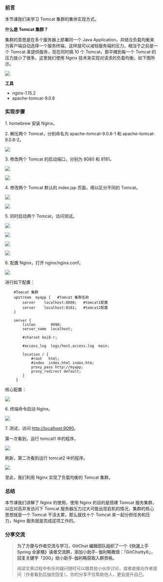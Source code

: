 ### 前言

本节课我们来学习 Tomcat 集群的集体实现方式。

**什么是 Tomcat 集群？**

集群的意思是在多个服务器上部署同一个 Java
Application，并结合负载均衡来为客户端自动选择一个服务终端，这样就可以减轻服务端的压力，相当于之前是一个 Tomcat 来提供服务，现在同时搞
10 个 Tomcat，那平摊到每一个 Tomcat 的压力就小了很多。这里我们使用 Nginx 技术来实现对请求的负载均衡，如下图所示。

![](https://images.gitbook.cn/963fb740-9a1c-11e8-8334-9bfa28241acd)

**工具**

  * nginx-1.15.2
  * apache-tomcat-9.0.8

### 实现步骤

1\. homebrew 安装 Nginx。

2\. 解压两个 Tomcat，分别命名为 apache-tomcat-9.0.8-1 和 apache-tomcat-9.0.8-2。

![](https://images.gitbook.cn/a47cede0-9a1d-11e8-bd2f-43e393597943)

3\. 修改两个 Tomcat 的启动端口，分别为 8080 和 8181。

![](https://images.gitbook.cn/e7429670-9a1d-11e8-8334-9bfa28241acd)

![](https://images.gitbook.cn/fce0f350-9a1d-11e8-bd2f-43e393597943)

4\. 修改两个 Tomcat 默认的 index.jsp 页面，用以区分不同的 Tomcat。

![](https://images.gitbook.cn/3adc1b80-9a1e-11e8-bd2f-43e393597943)

![](https://images.gitbook.cn/3f0e5380-9a1e-11e8-992f-9dfb28d2b53f)

5\. 同时启动两个 Tomcat，访问测试。

![](https://images.gitbook.cn/52ee1070-9a1e-11e8-9724-fb3ff7de9e38)

![](https://images.gitbook.cn/573445a0-9a1e-11e8-9724-fb3ff7de9e38)

![](https://images.gitbook.cn/61605640-9a1e-11e8-8334-9bfa28241acd)

![](https://images.gitbook.cn/6679e100-9a1e-11e8-9724-fb3ff7de9e38)

6\. 配置 Nginx，打开 nginx/nginx.conf。

![](https://images.gitbook.cn/9b87ba20-9a1e-11e8-992f-9dfb28d2b53f)

进行如下配置：

    
    
        #Tomcat 集群
        upstream  myapp {   #Tomcat 集群名称 
            server    localhost:8080;   #tomcat1配置
            server    localhost:8181;   #tomcat2配置
        }
    
        server {
            listen       9090;
            server_name  localhost;
    
            #charset koi8-r;
    
            #access_log  logs/host.access.log  main;
    
            location / {
                #root   html;
                #index  index.html index.htm;
                proxy_pass http://myapp;
                proxy_redirect default;
            }
         }
    

核心配置：

![](https://images.gitbook.cn/f054dd30-9a1e-11e8-992f-9dfb28d2b53f)

6\. 终端命令启动 Nginx。

![](https://images.gitbook.cn/09125460-9a1f-11e8-992f-9dfb28d2b53f)

7\. 测试，访问 <http://localhost:9090>。

第一次看到，运行 tomcat1 中的程序。

![](https://images.gitbook.cn/128ec410-9a1f-11e8-992f-9dfb28d2b53f)

刷新，第二次看到运行 tomcat2 中的程序。

![](https://images.gitbook.cn/1d3e3580-9a1f-11e8-bd2f-43e393597943)

至此，我们利用 Nginx 实现了负载均衡的 Tomcat 集群。

### 总结

本节课我们讲解了 Nginx 的使用，使用 Nginx 的目的是搭建 Tomcat 服务集群，以应对高并发访问下 Tomcat
服务器压力过大可能出现宕机的情况，集群的核心思想就是一个 Tomcat 干活太累，那么就找十个 Tomcat 来一起分担任务和压力，Nginx
服务就是完成这项工作的。

### 分享交流

> **为了方便与作者交流与学习，GitChat 编辑团队组织了一个《快速上手 Spring 全家桶》读者交流群，添加小助手-
> 伽利略微信：「GitChatty6」，回复关键字「200」给小助手-伽利略获取入群资格。**
>
> 阅读文章过程中有任何疑问随时可以跟其他小伙伴讨论，或者直接向作者提问（作者看到后抽空回复）。你的分享不仅帮助他人，更会提升自己。

